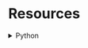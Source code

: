 # Resources 

<details> 
  
<summary>Python</summary>
  

<details> 
  
<summary><a href="https://www.youtube.com/playlist?list=PLSHvUrpSpVBC2O0E8rYddPsyj_mswW1Ev">Code Club Day</a></summary>

Covers operators, input and output operations, and control statements.

</details>
<details> 
  
<summary><a href="https://www.youtube.com/playlist?list=PL3CDD0Jz5nVEplyxcH2B6qpDqOgY1ot4W">Coding Shiksha</a></summary>

18 videos starting with variables, numbers, casting, stings and ending with classes, iterators, and modules.

</details>
<details> 
  
<summary><a href="https://www.youtube.com/playlist?list=PL_XKJISIlenvV92BvNXWGdB2aN6cO63Oj">Conceptual Learning of Python</a></summary>

No additional details exist for this record. If you have used this resource share your thoughts!

</details>
<details> 
  
<summary><a href="https://www.youtube.com/playlist?list=PL-osiE80TeTskrapNbzXhwoFUiLCjGgY7">Corey Schafer</a></summary>

In these Python Beginner Tutorials, we will be learning the fundamentals of Python programming from the ground up. We will be learning how to: install/setup Python on Mac and Windows, work with basic data types, write conditionals, write for/while loops, write functions, import modules, and explore the standard library.

For the difference between Threading and Multi-Processing try [this video](https://www.youtube.com/watch?v=IEEhzQoKtQU)

</details>
<details> 
  
<summary><a href="https://www.youtube.com/channel/UCMMitT9SCbWlEcEkemnsxQg">Eric Sandberg</a></summary>

Open source Python library for rapid development of applications that make use of innovative user interfaces, such as multi-touch apps. See [kivy.org](https://kivy.org/#home) for more information. I have tried learing KivyMD first but it appears it is better to start with Kivy.

</details>
<details> 
  
<summary><a href="https://www.youtube.com/playlist?list=PLy5hjmUzdc0mSl1d8dHBtk1730deh7rKX">Kivy Quickly</a></summary>

[KivyMD](https://www.youtube.com/playlist?list=PLy5hjmUzdc0nMkzhphsqgPCX62NFhkell): 16 Videos

</details>

---

- [freeCodeCamp](https://www.youtube.com/watch?v=rfscVS0vtbw&list=PLWKjhJtqVAbnqBxcdjVGgT3uVR10bzTEB)

A four hour video covering the basics starting from install and ending with the python interpreter.

---

- [Giovanni G.](https://www.youtube.com/playlist?list=PL_38rYkBIiiX3c3bumdQWnLHzRNOjdRmq)

Contains a variety of Python concepts primarily to do with building GUI's with Tkinter. To see of all their work go [here](https://www.youtube.com/user/LukForward)

---

- [LucidProgramming](https://www.youtube.com/playlist?list=PL5tcWHG-UPH29oYVpxP4B-boItTS7n49G)

A short five-video playlist great for getting the begginger started with APIs. 

** I have been building a Youtube GUI for quite some time now and can now say that it is mostly complete! The link to the project is [HERE](https://github.com/lucascrlsn/youtube). The GUI can download Youtube videos, convert them to MP3, generate a description file of your video, and create a written transcript of the audio. Please let me know what you think! (p.s., if you want to use it yourself be sure to install ffmpeg and also get your API key.)

---

- [Microsoft Developers](https://www.youtube.com/playlist?list=PLlrxD0HtieHhS8VzuMCfQD4uJ9yne1mE6)

Probably the largest hurdle when learning any new programming language is simply knowing where to get started. This is why we, Chris and Susan, decided to create this series about Python for Beginners!

Even though we won’t cover everything there is to know about Python in the course, we want to make sure we give you the foundation on programming in Python, starting from common everyday code and scenarios. At the end of the course, you’ll be able to go and learn on your own, for example with docs, tutorials, or books.

---

- [Programming Knowledge](https://www.youtube.com/playlist?list=PLS1QulWo1RIaJECMeUT4LFwJ-ghgoSH6n)

Python Object Oriented - Learning Python in simple and easy steps ,python,xml,script,install.

A beginner's tutorial containing complete knowledge of Python Syntax Object Oriented Language, Methods, Tuples,Learn,Python,Tutorial,Interactive,Free, Tools/Utilities,Getting the most popular pages from your Apache logfile,Make your life easier with Virtualenvwrapper,This site now runs on Django,PythonForBeginners.com has a new owner,How to use Pillow, a fork of PIL,How to use the Python Imaging Library,Python Websites and Tutorials,How to use Envoy,Using Feedparser in Python,Subprocess and Shell Commands in Python, Exceptions Handling, Sockets, GUI, Extentions, XML Programming

---

- [Python Codex](https://www.youtube.com/playlist?list=PL1Bjrbx1Tsx3TELwcMDRlxVjR8uv47o17) 

Python is simple enough for beginners, powerful enough for the pros. Use it for IOT, Web Scraping, Big Data, and more.

The goal is simple: learn Python by building real projects step-by-step while we explain every concept along the way.  For the next 30 Days you're going to learn how to:
• Scrape Data from nearly Any Website (including javascript-enabled sites)
• Build your own Python applications for all types of automation
• Send Emails & SMS text messages to your friends our your customers
• Read & Write CSV, aka comma separated values, files to better store your data locally and work in popular programs like Microsoft Excel and Apple Numbers
• Understand the basics behind the Python programming language so you're ready to build more advanced projects like Web Applications

This course is there to teach you all these features step by step.

---

- [sentdex](https://www.youtube.com/playlist?list=PLQVvvaa0QuDeAams7fkdcwOGBpGdHpXln)

---

- [Super Coders](https://www.youtube.com/playlist?list=PLb-NlfexLTk9yW9U32TwT6U4tV1nrqzg3)

Complete Tutorials for Python Based on Topic Basic , File Handling , Web Scraping , GUI , Tkinter , Dialog Box , PyQt5 , Projects and Much More Topics

---

- [The New Boston](https://www.youtube.com/playlist?list=PLEA1FEF17E1E5C0DA)

Here is all of my Python Programming high quality tutorials!
  
---
  
- [WebDevPro](https://www.youtube.com/playlist?list=PLfyXUgjpxUVFE76qCwFsIwOzB1wzACn4f)

  
</details>
